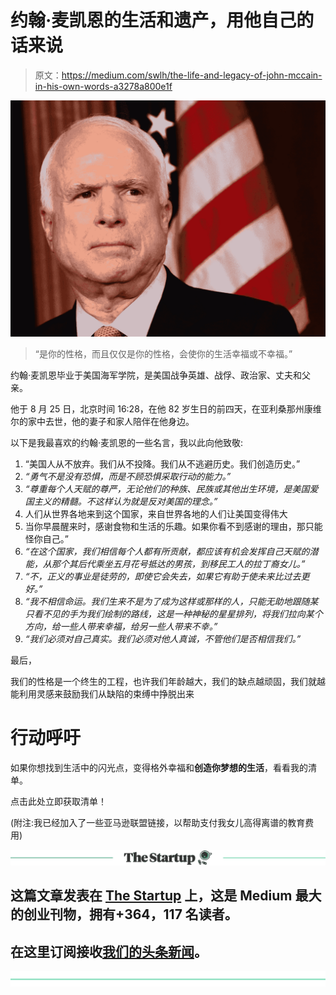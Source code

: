 # 约翰·麦凯恩的生活和遗产，用他自己的话来说

> 原文：<https://medium.com/swlh/the-life-and-legacy-of-john-mccain-in-his-own-words-a3278a800e1f>

![](img/936b3652194a53386858d04061bc4c7c.png)

> “是你的性格，而且仅仅是你的性格，会使你的生活幸福或不幸福。”

约翰·麦凯恩毕业于美国海军学院，是美国战争英雄、战俘、政治家、丈夫和父亲。

他于 8 月 25 日，北京时间 16:28，在他 82 岁生日的前四天，在亚利桑那州康维尔的家中去世，他的妻子和家人陪伴在他身边。

以下是我最喜欢的约翰·麦凯恩的一些名言，我以此向他致敬:

1.  “美国人从不放弃。我们从不投降。我们从不逃避历史。我们创造历史。”
2.  *“勇气不是没有恐惧，而是不顾恐惧采取行动的能力。”*
3.  *“尊重每个人天赋的尊严，无论他们的种族、民族或其他出生环境，是美国爱国主义的精髓。不这样认为就是反对美国的理念。”*
4.  人们从世界各地来到这个国家，来自世界各地的人们让美国变得伟大
5.  当你早晨醒来时，感谢食物和生活的乐趣。如果你看不到感谢的理由，那只能怪你自己。”
6.  *“在这个国家，我们相信每个人都有所贡献，都应该有机会发挥自己天赋的潜能，从那个其后代乘坐五月花号抵达的男孩，到移民工人的拉丁裔女儿。”*
7.  *“不，正义的事业是徒劳的，即使它会失去，如果它有助于使未来比过去更好。”*
8.  *“我不相信命运。我们生来不是为了成为这样或那样的人，只能无助地跟随某只看不见的手为我们绘制的路线，这是一种神秘的星星排列，将我们拉向某个方向，给一些人带来幸福，给另一些人带来不幸。”*
9.  *“我们必须对自己真实。我们必须对他人真诚，不管他们是否相信我们。”*

最后，

我们的性格是一个终生的工程，也许我们年龄越大，我们的缺点越顽固，我们就越能利用灵感来鼓励我们从缺陷的束缚中挣脱出来

# 行动呼吁

如果你想找到生活中的闪光点，变得格外幸福和**创造你梦想的生活**，看看我的清单。

点击此处立即获取清单！

(附注:我已经加入了一些亚马逊联盟链接，以帮助支付我女儿高得离谱的教育费用)

[![](img/308a8d84fb9b2fab43d66c117fcc4bb4.png)](https://medium.com/swlh)

## 这篇文章发表在 [The Startup](https://medium.com/swlh) 上，这是 Medium 最大的创业刊物，拥有+364，117 名读者。

## 在这里订阅接收[我们的头条新闻](http://growthsupply.com/the-startup-newsletter/)。

[![](img/b0164736ea17a63403e660de5dedf91a.png)](https://medium.com/swlh)